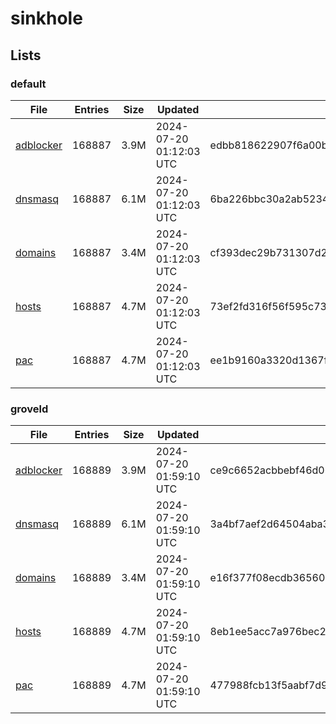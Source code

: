 # sinkhole

## Lists

### default

|File|Entries|Size|Updated|Hash|
|-|-|-|-|-|
|[adblocker](https://raw.githubusercontent.com/groveld/sinkhole/lists/default/adblocker.txt)|168887|3.9M|2024-07-20 01:12:03 UTC|edbb818622907f6a00b98d9652a1f87adbde5ae72e67dc7b32fd55e1d1f8dfd9|
|[dnsmasq](https://raw.githubusercontent.com/groveld/sinkhole/lists/default/dnsmasq.txt)|168887|6.1M|2024-07-20 01:12:03 UTC|6ba226bbc30a2ab5234ff1e8685bc01df53180ca8767f01b91e03131390f45b3|
|[domains](https://raw.githubusercontent.com/groveld/sinkhole/lists/default/domains.txt)|168887|3.4M|2024-07-20 01:12:03 UTC|cf393dec29b731307d250ddaa036d368c3170f4a5fce451ebf6909b32aa2e745|
|[hosts](https://raw.githubusercontent.com/groveld/sinkhole/lists/default/hosts.txt)|168887|4.7M|2024-07-20 01:12:03 UTC|73ef2fd316f56f595c73ce19d0346a62e77dcd03bdb941ae067efb22255d26a8|
|[pac](https://raw.githubusercontent.com/groveld/sinkhole/lists/default/pac.txt)|168887|4.7M|2024-07-20 01:12:03 UTC|ee1b9160a3320d1367f6f8601e32ce7fd52bb1c8adbd19f6de9990d794df677f|

### groveld

|File|Entries|Size|Updated|Hash|
|-|-|-|-|-|
|[adblocker](https://raw.githubusercontent.com/groveld/sinkhole/lists/groveld/adblocker.txt)|168889|3.9M|2024-07-20 01:59:10 UTC|ce9c6652acbbebf46d06dc2ec802a284bf13c808ad91be9dfbb00950541b39d3|
|[dnsmasq](https://raw.githubusercontent.com/groveld/sinkhole/lists/groveld/dnsmasq.txt)|168889|6.1M|2024-07-20 01:59:10 UTC|3a4bf7aef2d64504aba376d2055d51b1c452a25127a2d3b925846ca5d65c4678|
|[domains](https://raw.githubusercontent.com/groveld/sinkhole/lists/groveld/domains.txt)|168889|3.4M|2024-07-20 01:59:10 UTC|e16f377f08ecdb36560be32b1440679592aa43466b63d7596faa101cf52b8a97|
|[hosts](https://raw.githubusercontent.com/groveld/sinkhole/lists/groveld/hosts.txt)|168889|4.7M|2024-07-20 01:59:10 UTC|8eb1ee5acc7a976bec200e310653ac27d8fcac49fa2a51f4e22839508ec48edb|
|[pac](https://raw.githubusercontent.com/groveld/sinkhole/lists/groveld/pac.txt)|168889|4.7M|2024-07-20 01:59:10 UTC|477988fcb13f5aabf7d9b49b826d447c6aafc98621718a5384aa6c826402b9fd|

